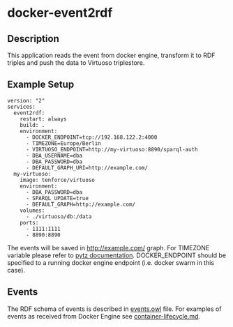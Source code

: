# docker-event2rdf
## Description
This application reads the event from docker engine, transform it to RDF triples and push the data to Virtuoso triplestore.

## Example Setup
```
version: "2"
services:
  event2rdf:
    restart: always
    build: .
    environment:
      - DOCKER_ENDPOINT=tcp://192.168.122.2:4000
      - TIMEZONE=Europe/Berlin
      - VIRTUOSO_ENDPOINT=http://my-virtuoso:8890/sparql-auth
      - DBA_USERNAME=dba
      - DBA_PASSWORD=dba
      - DEFAULT_GRAPH_URI=http://example.com/
  my-virtuoso:
    image: tenforce/virtuoso
    environment:
      - DBA_PASSWORD=dba
      - SPARQL_UPDATE=true
      - DEFAULT_GRAPH=http://example.com/
    volumes:
      - ./virtuoso/db:/data
    ports:
      - 1111:1111
      - 8890:8890
```
The events will be saved in http://example.com/ graph.
For TIMEZONE variable please refer to [pytz documentation](https://pypi.python.org/pypi/pytz).
DOCKER_ENDPOINT should be specified to a running docker engine endpoint (i.e. docker swarm in this case).

## Events
The RDF schema of events is described in [events.owl](./events.owl) file.
For examples of events as received from Docker Engine see [container-lifecycle.md](container-lifecycle.md).
